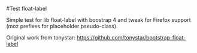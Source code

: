 #Test float-label

Simple test for lib float-label with boostrap 4 and tweak for Firefox support (moz prefixes for placeholder pseudo-class).

Original work from tonystar: 
https://github.com/tonystar/bootstrap-float-label